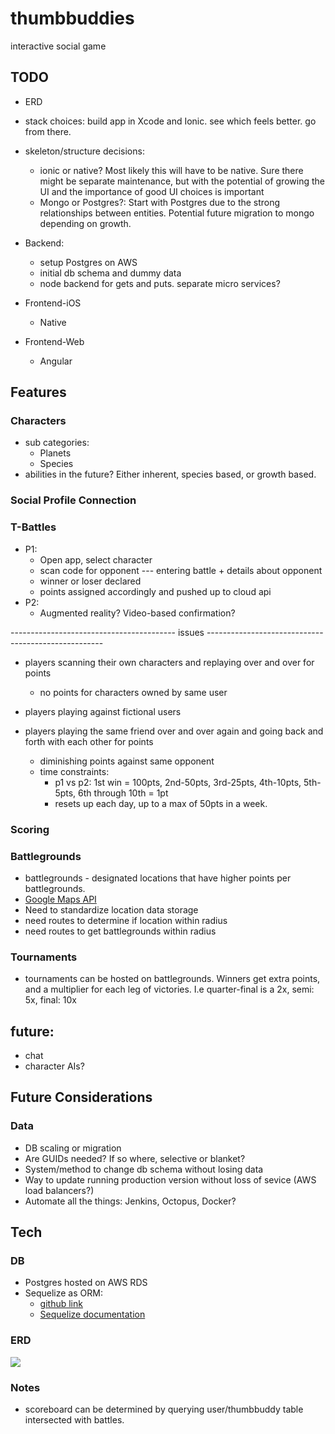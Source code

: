 

# thumbbuddies
interactive social game

## TODO
- ERD
- stack choices:  build app in Xcode and Ionic.  see which feels better. go from there.
- skeleton/structure decisions:
    - ionic or native?
      Most likely this will have to be native.  Sure there might be separate maintenance, but with the potential of growing the UI and the importance of good UI choices is important
    - Mongo or Postgres?: Start with Postgres due to the strong relationships between entities.  Potential future migration to mongo depending on growth.
- Backend:
  - setup Postgres on AWS
  - initial db schema and dummy data
  - node backend for gets and puts.  separate micro services?

- Frontend-iOS
  - Native

- Frontend-Web
  - Angular



## Features

### Characters
+ sub categories:
  - Planets
  - Species
+ abilities in the future? Either inherent, species based, or growth based.

### Social Profile Connection


### T-Battles
+ P1:
  - Open app, select character
  - scan code for opponent --- entering battle + details about opponent
  - winner or loser declared
  - points assigned accordingly and pushed up to cloud api
+ P2:
  - Augmented reality? Video-based confirmation?

----------------------------------------- issues ----------------------------------------------------
* players scanning their own characters and replaying over and over for points
  - no points for characters owned by same user

* players playing against fictional users
* players playing the same friend over and over again and going back and forth with each other for points
  - diminishing points against same opponent
  - time constraints:
    - p1 vs p2:  1st win = 100pts, 2nd-50pts, 3rd-25pts, 4th-10pts, 5th-5pts, 6th through 10th = 1pt
    - resets up each day, up to a max of 50pts in a week.



### Scoring



### Battlegrounds
- battlegrounds - designated locations that have higher points per battlegrounds.
- [Google Maps API](https://developers.google.com/maps/documentation/javascript/examples/map-geolocation)
- Need to standardize location data storage
- need routes to determine if location within radius
- need routes to get battlegrounds within radius


### Tournaments
- tournaments can be hosted on battlegrounds.  Winners get extra points, and a multiplier for each leg of victories.  I.e quarter-final is a 2x, semi: 5x, final: 10x


## future:
- chat
- character AIs?




## Future Considerations
### Data
- DB scaling or migration
- Are GUIDs needed? If so where, selective or blanket?
- System/method to change db schema without losing data
- Way to update running production version without loss of sevice (AWS load balancers?)
- Automate all the things: Jenkins, Octopus, Docker?


## Tech

### DB
- Postgres hosted on AWS RDS
- Sequelize as ORM: 
  * [github link](https://github.com/sequelize/cli)
  * [Sequelize documentation](http://docs.sequelizejs.com/manual/tutorial/migrations.html)

### ERD
![](https://www.lucidchart.com/publicSegments/view/a7dce623-1772-45e7-b327-545b57e0894c/image.png)

### Notes
- scoreboard can be determined by querying user/thumbbuddy table intersected with battles.  
